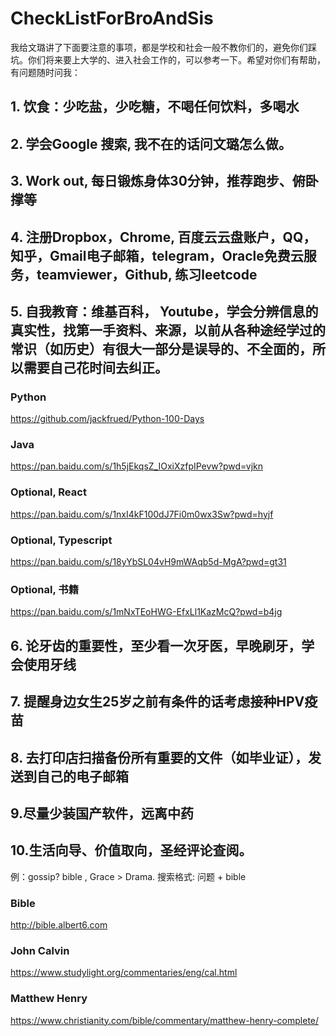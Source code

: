 # CheckListForBroAndSis

我给文璐讲了下面要注意的事项，都是学校和社会一般不教你们的，避免你们踩坑。你们将来要上大学的、进入社会工作的，可以参考一下。希望对你们有帮助，有问题随时问我：

## 1. 饮食：少吃盐，少吃糖，不喝任何饮料，多喝水

## 2. 学会Google 搜索, 我不在的话问文璐怎么做。

## 3. Work out, 每日锻炼身体30分钟，推荐跑步、俯卧撑等
## 4. 注册Dropbox，Chrome, 百度云云盘账户，QQ，知乎，Gmail电子邮箱，telegram，Oracle免费云服务，teamviewer，Github, 练习leetcode
 
## 5. 自我教育：维基百科， Youtube，学会分辨信息的真实性，找第一手资料、来源，以前从各种途经学过的常识（如历史）有很大一部分是误导的、不全面的，所以需要自己花时间去纠正。

### Python 
https://github.com/jackfrued/Python-100-Days
### Java
https://pan.baidu.com/s/1h5jEkqsZ_IOxiXzfpIPevw?pwd=vjkn
### Optional, React
https://pan.baidu.com/s/1nxI4kF100dJ7Fi0m0wx3Sw?pwd=hyjf
### Optional, Typescript
https://pan.baidu.com/s/18yYbSL04vH9mWAqb5d-MgA?pwd=gt31
### Optional, 书籍
https://pan.baidu.com/s/1mNxTEoHWG-EfxLl1KazMcQ?pwd=b4jg


## 6. 论牙齿的重要性，至少看一次牙医，早晚刷牙，学会使用牙线 
## 7. 提醒身边女生25岁之前有条件的话考虑接种HPV疫苗 
## 8. 去打印店扫描备份所有重要的文件（如毕业证），发送到自己的电子邮箱 
## 9.尽量少装国产软件，远离中药  
## 10.生活向导、价值取向，圣经评论查阅。 
例：gossip? bible , Grace > Drama. 搜索格式: 问题 + bible
### Bible
http://bible.albert6.com
### John Calvin
https://www.studylight.org/commentaries/eng/cal.html
### Matthew Henry
https://www.christianity.com/bible/commentary/matthew-henry-complete/
